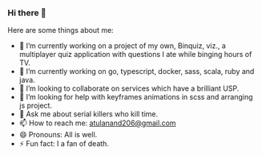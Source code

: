 ### Hi there 👋

Here are some things about me:

- 🔭 I’m currently working on a project of my own, Binquiz, viz., a multiplayer quiz application with questions I ate while binging hours of TV.
- 🌱 I’m currently working on go, typescript, docker, sass, scala, ruby and java.
- 👯 I’m looking to collaborate on services which have a brilliant USP.
- 🤔 I’m looking for help with keyframes animations in scss and arranging js project.
- 💬 Ask me about serial killers who kill time.
- 📫 How to reach me: atulanand206@gmail.com
- 😄 Pronouns: All is well.
- ⚡ Fun fact: I a fan of death.
